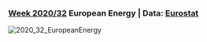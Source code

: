 ### [Week 2020/32](https://github.com/rfordatascience/tidytuesday/blob/master/data/2020/2020-08-04/readme.md) European Energy | Data: [Eurostat](https://ec.europa.eu/eurostat/statistics-explained/index.php/Electricity_generation_statistics_%E2%80%93_first_results)
![2020_32_EuropeanEnergy](https://user-images.githubusercontent.com/64165327/89354647-63b5a880-d687-11ea-89b0-671e4cc37a96.png)
